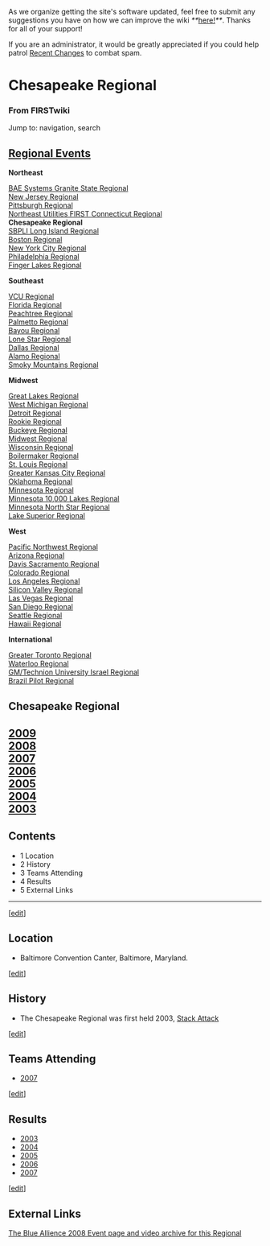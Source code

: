 As we organize getting the site's software updated, feel free to submit any
suggestions you have on how we can improve the wiki
_**_[here!](/index.php/User:Hallry/Suggestions "User:Hallry/Suggestions"
)_**_. Thanks for all of your support!

If you are an administrator, it would be greatly appreciated if you could help
patrol [Recent Changes](/index.php/Special:Recentchanges
"Special:Recentchanges" ) to combat spam.

# Chesapeake Regional

### From FIRSTwiki

Jump to: navigation, search

[Regional Events](/index.php/Index_of_Regionals "Index of Regionals" )  
---  
  
**Northeast**  

[BAE Systems Granite State
Regional](/index.php/BAE_Systems_Granite_State_Regional "BAE Systems Granite
State Regional" )  
[New Jersey Regional](/index.php/New_Jersey_Regional "New Jersey Regional" )  
[Pittsburgh Regional](/index.php/Pittsburgh_Regional "Pittsburgh Regional" )  
[Northeast Utilities FIRST Connecticut
Regional](/index.php/Northeast_Utilities_FIRST_Connecticut_Regional "Northeast
Utilities FIRST Connecticut Regional" )  
**Chesapeake Regional**  
[SBPLI Long Island Regional](/index.php/SBPLI_Long_Island_Regional "SBPLI Long
Island Regional" )  
[Boston Regional](/index.php/Boston_Regional "Boston Regional" )  
[New York City Regional](/index.php/New_York_City_Regional "New York City
Regional" )  
[Philadelphia Regional](/index.php/Philadelphia_Regional "Philadelphia
Regional" )  
[Finger Lakes Regional](/index.php/Finger_Lakes_Regional "Finger Lakes
Regional" )  

**Southeast**  

[VCU Regional](/index.php/VCU_Regional "VCU Regional" )  
[Florida Regional](/index.php/Florida_Regional "Florida Regional" )  
[Peachtree Regional](/index.php/Peachtree_Regional "Peachtree Regional" )  
[Palmetto Regional](/index.php/Palmetto_Regional "Palmetto Regional" )  
[Bayou Regional](/index.php/Bayou_Regional "Bayou Regional" )  
[Lone Star Regional](/index.php/Lone_Star_Regional "Lone Star Regional" )  
[Dallas Regional](/index.php/Dallas_Regional "Dallas Regional" )  
[Alamo Regional](/index.php/Alamo_Regional "Alamo Regional" )  
[Smoky Mountains Regional](/index.php/Smoky_Mountains_Regional "Smoky
Mountains Regional" )  

**Midwest**  

[Great Lakes Regional](/index.php/Great_Lakes_Regional "Great Lakes Regional"
)  
[West Michigan Regional](/index.php/West_Michigan_Regional "West Michigan
Regional" )  
[Detroit Regional](/index.php/Detroit_Regional "Detroit Regional" )  
[Rookie Regional](/index.php/Rookie_Regional "Rookie Regional" )  
[Buckeye Regional](/index.php/Buckeye_Regional "Buckeye Regional" )  
[Midwest Regional](/index.php/Midwest_Regional "Midwest Regional" )  
[Wisconsin Regional](/index.php/Wisconsin_Regional "Wisconsin Regional" )  
[Boilermaker Regional](/index.php/Boilermaker_Regional "Boilermaker Regional"
)  
[St. Louis Regional](/index.php/St._Louis_Regional "St. Louis Regional" )  
[Greater Kansas City Regional](/index.php/Greater_Kansas_City_Regional
"Greater Kansas City Regional" )  
[Oklahoma Regional](/index.php/Oklahoma_Regional "Oklahoma Regional" )  
[Minnesota Regional](/index.php/Minnesota_Regional "Minnesota Regional" )  
[Minnesota 10,000 Lakes Regional](/index.php/Minnesota_10%2C000_Lakes_Regional
"Minnesota 10,000 Lakes Regional" )  
[Minnesota North Star Regional](/index.php/Minnesota_North_Star_Regional
"Minnesota North Star Regional" )  
[Lake Superior Regional](/index.php/Lake_Superior_Regional "Lake Superior
Regional" )  

**West**  

[Pacific Northwest Regional](/index.php/Pacific_Northwest_Regional "Pacific
Northwest Regional" )  
[Arizona Regional](/index.php/Arizona_Regional "Arizona Regional" )  
[Davis Sacramento Regional](/index.php/Davis_Sacramento_Regional "Davis
Sacramento Regional" )  
[Colorado Regional](/index.php/Colorado_Regional "Colorado Regional" )  
[Los Angeles Regional](/index.php/Los_Angeles_Regional "Los Angeles Regional"
)  
[Silicon Valley Regional](/index.php/Silicon_Valley_Regional "Silicon Valley
Regional" )  
[Las Vegas Regional](/index.php/Las_Vegas_Regional "Las Vegas Regional" )  
[San Diego Regional](/index.php/San_Diego_Regional "San Diego Regional" )  
[Seattle Regional](/index.php/Seattle_Regional "Seattle Regional" )  
[Hawaii Regional](/index.php/Hawaii_Regional "Hawaii Regional" )  

**International**  

[Greater Toronto Regional](/index.php/Greater_Toronto_Regional "Greater
Toronto Regional" )  
[Waterloo Regional](/index.php/Waterloo_Regional "Waterloo Regional" )  
[GM/Technion University Israel
Regional](/index.php/GM/Technion_University_Israel_Regional "GM/Technion
University Israel Regional" )  
[Brazil Pilot Regional](/index.php/Brazil_Pilot_Regional "Brazil Pilot
Regional" )  
  
  
**Chesapeake Regional**  
---  
[2009](/index.php?title=Chesapeake_Regional_%282009%29&action=edit "Chesapeake
Regional \(2009\)" )  
[2008](/index.php?title=Chesapeake_Regional_%282008%29&action=edit "Chesapeake
Regional \(2008\)" )  
[2007](/index.php/Chesapeake_Regional_%282007%29 "Chesapeake Regional
\(2007\)" )  
[2006](/index.php/Chesapeake_Regional_%282006%29 "Chesapeake Regional
\(2006\)" )  
[2005](/index.php/Chesapeake_Regional_%282005%29 "Chesapeake Regional
\(2005\)" )  
[2004](/index.php/Chesapeake_Regional_%282004%29 "Chesapeake Regional
\(2004\)" )  
[2003](/index.php/Chesapeake_Regional_%282003%29 "Chesapeake Regional
\(2003\)" )  
---  
  
  

## Contents

  * 1 Location
  * 2 History
  * 3 Teams Attending
  * 4 Results
  * 5 External Links  
---  
  
[[edit](/index.php?title=Chesapeake_Regional&action=edit&section=1 "Edit
section: Location" )]

## Location

  * Baltimore Convention Canter, Baltimore, Maryland. 

[[edit](/index.php?title=Chesapeake_Regional&action=edit&section=2 "Edit
section: History" )]

## History

  * The Chesapeake Regional was first held 2003, [Stack Attack](/index.php/Stack_Attack "Stack Attack" )

[[edit](/index.php?title=Chesapeake_Regional&action=edit&section=3 "Edit
section: Teams Attending" )]

## Teams Attending

  * [2007](/index.php?title=Chesapeake_Regional_Teams_%282007%29&action=edit "Chesapeake Regional Teams \(2007\)" )

[[edit](/index.php?title=Chesapeake_Regional&action=edit&section=4 "Edit
section: Results" )]

## Results

  * [2003](/index.php/Chesapeake_Regional_%282003%29 "Chesapeake Regional \(2003\)" )
  * [2004](/index.php/Chesapeake_Regional_%282004%29 "Chesapeake Regional \(2004\)" )
  * [2005](/index.php/Chesapeake_Regional_%282005%29 "Chesapeake Regional \(2005\)" )
  * [2006](/index.php/Chesapeake_Regional_%282006%29 "Chesapeake Regional \(2006\)" )
  * [2007](/index.php/Chesapeake_Regional_%282007%29 "Chesapeake Regional \(2007\)" )

[[edit](/index.php?title=Chesapeake_Regional&action=edit&section=5 "Edit
section: External Links" )]

## External Links

[The Blue Allience 2008 Event page and video archive for this
Regional](http://www.thebluealliance.net/tbatv/event.php?eventid=149
"http://www.thebluealliance.net/tbatv/event.php?eventid=149" )

